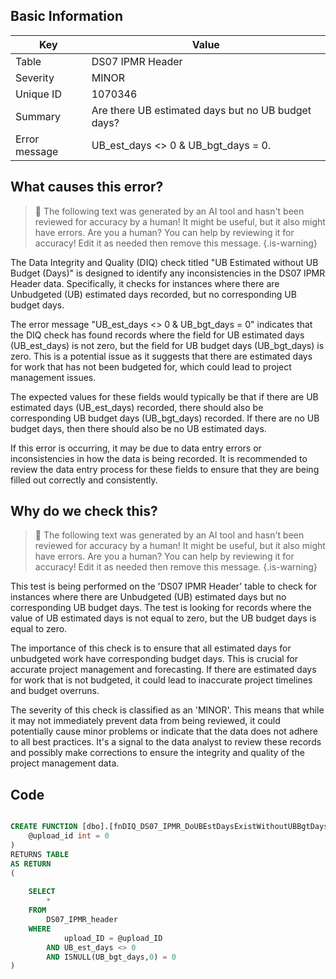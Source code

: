 ## Basic Information
| Key         | Value          |
|-------------|----------------|
| Table       | DS07 IPMR Header |
| Severity    | MINOR |
| Unique ID   | 1070346   |
| Summary     | Are there UB estimated days but no UB budget days? |
| Error message | UB_est_days <> 0 & UB_bgt_days = 0. |

## What causes this error?

> :robot: The following text was generated by an AI tool and hasn't been reviewed for accuracy by a human! It might be useful, but it also might have errors. Are you a human? You can help by reviewing it for accuracy! Edit it as needed then remove this message.
{.is-warning}

The Data Integrity and Quality (DIQ) check titled "UB Estimated without UB Budget (Days)" is designed to identify any inconsistencies in the DS07 IPMR Header data. Specifically, it checks for instances where there are Unbudgeted (UB) estimated days recorded, but no corresponding UB budget days.

The error message "UB_est_days <> 0 & UB_bgt_days = 0" indicates that the DIQ check has found records where the field for UB estimated days (UB_est_days) is not zero, but the field for UB budget days (UB_bgt_days) is zero. This is a potential issue as it suggests that there are estimated days for work that has not been budgeted for, which could lead to project management issues.

The expected values for these fields would typically be that if there are UB estimated days (UB_est_days) recorded, there should also be corresponding UB budget days (UB_bgt_days) recorded. If there are no UB budget days, then there should also be no UB estimated days.

If this error is occurring, it may be due to data entry errors or inconsistencies in how the data is being recorded. It is recommended to review the data entry process for these fields to ensure that they are being filled out correctly and consistently.
## Why do we check this?

> :robot: The following text was generated by an AI tool and hasn't been reviewed for accuracy by a human! It might be useful, but it also might have errors. Are you a human? You can help by reviewing it for accuracy! Edit it as needed then remove this message.
{.is-warning}

This test is being performed on the 'DS07 IPMR Header' table to check for instances where there are Unbudgeted (UB) estimated days but no corresponding UB budget days. The test is looking for records where the value of UB estimated days is not equal to zero, but the UB budget days is equal to zero. 

The importance of this check is to ensure that all estimated days for unbudgeted work have corresponding budget days. This is crucial for accurate project management and forecasting. If there are estimated days for work that is not budgeted, it could lead to inaccurate project timelines and budget overruns. 

The severity of this check is classified as an 'MINOR'. This means that while it may not immediately prevent data from being reviewed, it could potentially cause minor problems or indicate that the data does not adhere to all best practices. It's a signal to the data analyst to review these records and possibly make corrections to ensure the integrity and quality of the project management data.
## Code

```sql

CREATE FUNCTION [dbo].[fnDIQ_DS07_IPMR_DoUBEstDaysExistWithoutUBBgtDays] (
	@upload_id int = 0
)
RETURNS TABLE
AS RETURN
(
	
	SELECT 
		*
	FROM
		DS07_IPMR_header
	WHERE
			upload_ID = @upload_ID
		AND UB_est_days <> 0
		AND ISNULL(UB_bgt_days,0) = 0
)
```
